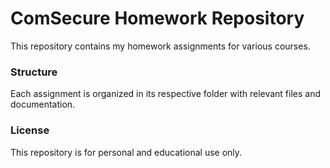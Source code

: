 # ComSecure Homework Repository

This repository contains my homework assignments for various courses.

### Structure

Each assignment is organized in its respective folder with relevant files and documentation.

### License

This repository is for personal and educational use only.
